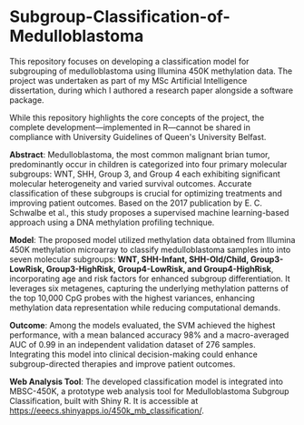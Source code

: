 # Subgroup-Classification-of-Medulloblastoma
This repository focuses on developing a classification model for subgrouping of medulloblastoma using Illumina 450K methylation data. The project was undertaken as part of my MSc Artificial Intelligence dissertation, during which I authored a research paper alongside a software package.

While this repository highlights the core concepts of the project, the complete development—implemented in R—cannot be shared in compliance with University Guidelines of Queen's University Belfast.

**Abstract**: Medulloblastoma, the most common malignant brian tumor, predominantly occur in children is categorized into four primary molecular subgroups: WNT, SHH, Group 3, and Group 4 each exhibiting significant molecular heterogeneity and varied survival outcomes. Accurate classification of these subgroups is crucial for optimizing treatments and improving patient outcomes. Based on the 2017 publication by E. C. Schwalbe et al., this study proposes a supervised machine learning-based approach using a DNA methylation profiling technique.

**Model**: The proposed model utilized methylation data obtained from Illumina 450K methylation microarray to classify medulloblastoma samples into into seven molecular subgroups: **WNT, SHH-Infant, SHH-Old/Child, Group3-LowRisk, Group3-HighRisk, Group4-LowRisk, and Group4-HighRisk**, incorporating age and risk factors for enhanced subgroup differentiation. It leverages six metagenes, capturing the underlying methylation patterns of the top 10,000 CpG probes with the highest variances, enhancing methylation data representation while reducing computational demands.

**Outcome**: Among the models evaluated, the SVM achieved the highest performance, with a mean balanced accuracy 98% and a macro-averaged AUC of 0.99 in an independent validation dataset of 276 samples. Integrating this model into clinical decision-making could enhance subgroup-directed therapies and improve patient outcomes.

**Web Analysis Tool**: The developed classification model is integrated into MBSC-450K, a prototype web analysis tool for Medulloblastoma Subgroup Classification, built with Shiny R. It is accessible at https://eeecs.shinyapps.io/450k_mb_classification/.
